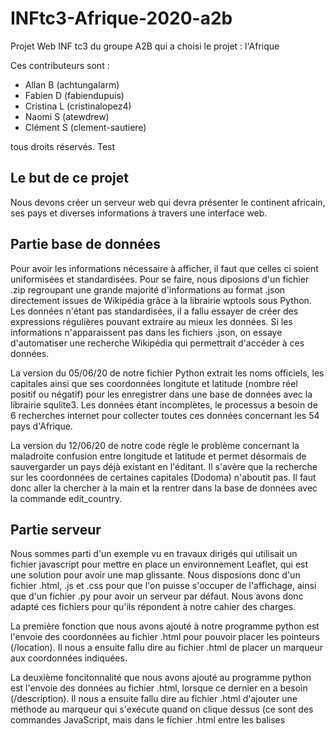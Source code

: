 # INFtc3-Afrique-2020-a2b

Projet Web INF tc3 du groupe A2B qui a choisi le projet : l'Afrique

Ces contributeurs sont :

- Allan B (achtungalarm)
- Fabien D (fabiendupuis)
- Cristina L (cristinalopez4)
- Naomi S (atewdrew)
- Clément S (clement-sautiere)

tous droits réservés.  Test

## Le but de ce projet

Nous devons créer un serveur web qui devra présenter le continent africain, ses pays et diverses informations à travers une interface web. 

## Partie base de données

Pour avoir les informations nécessaire à afficher, il faut que celles ci soient uniformisées et standardisées. Pour se faire, nous diposions d'un fichier .zip regroupant une grande majorité d'informations au format .json directement issues de Wikipédia grâce à la librairie wptools sous Python. Les données n'étant pas standardisées, il a fallu essayer de créer des expressions régulières pouvant extraire au mieux les données. Si les informations n'apparaissent pas dans les fichiers .json, on essaye d'automatiser une recherche Wikipédia qui permettrait d'accéder à ces données.

La version du 05/06/20 de notre fichier Python extrait les noms officiels, les capitales ainsi que ses coordonnées longitute et latitude (nombre réel positif ou négatif) pour les enregistrer dans une base de données avec la librairie squlite3. Les données étant incomplètes, le processus a besoin de 6 recherches internet pour collecter toutes ces données concernant les 54 pays d'Afrique.

La version du 12/06/20 de notre code règle le problème concernant la maladroite confusion entre longitude et latitude et permet désormais de sauvergarder un pays déjà existant en l'éditant. Il s'avère que la recherche sur les coordonnées de certaines capitales (Dodoma) n'aboutit pas. Il faut donc aller la chercher à la main et la rentrer dans la base de données avec la commande edit_country.

## Partie serveur

Nous sommes parti d'un exemple vu en travaux dirigés qui utilisait un fichier javascript pour mettre en place un environnement Leaflet, qui est une solution pour avoir une map glissante. Nous disposions donc d'un fichier .html, .js et .css pour que l'on puisse s'occuper de l'affichage, ainsi que d'un fichier .py pour avoir un serveur par défaut. Nous avons donc adapté ces fichiers pour qu'ils répondent à notre cahier des charges. 

La première fonction que nous avons ajouté à notre programme python est l'envoie des coordonnées au fichier .html pour pouvoir placer les pointeurs (/location). Il nous a ensuite fallu dire au fichier .html de placer un marqueur aux coordonnées indiquées.

La deuxième foncitonnalité que nous avons ajouté au programme python est l'envoie des données au fichier .html, lorsque ce dernier en a besoin (/description). Il nous a ensuite fallu dire au fichier .html d'ajouter une méthode au marqueur qui s'exécute quand on clique dessus (ce sont des commandes JavaScript, mais dans le fichier .html entre les balises <script>). Quand le clique est réalisé, on demande au serveur d'accéder à /desription, il va donc nous retourner les données du pays concerné. Il nous suffit de les afficher grâce au fichier html.
  
Nous disposions déjà des drapeaux de chacun des pays dont le nom était : nom-largeurxhauteur.png qui se situent dans le répertoire /flags. Ainsi nous avons ajouter dans la deuxième fonctionnalité l'aperçu du drapeau sur la page web.

Quelques petits détails : un environnement colonne a été ajouté pour un affichage plus esthétique, la map a été agrandie en hauteur pour une meilleure visibilité, le niveau de zoom et la position par défaut a été revue pour englober tout le continent, un zoom automatique et un centrage est effectué quand on clique sur un pointeur (non adapté à la dimension du pays), l'ajout du *Clustering* qui nous permet de rassembler les marqueurs trop proches dans l'affichage en indiquant le nombre de marqueurs rassemblés, le clique sur ce dernier nous permet de zoomer sur la zone où sont rassemblés lesdits marqueurs (voir la vidéo).

### Droits

Les fichiers des *MarkerCluster.css* et *leaflet.markercluster-src.js* ne nous appertiennent pas, ils ont été récupéré sur https://github.com/Leaflet/Leaflet.markercluster.

Les images des drapeaux ne nous appertiennet pas, ils ont été délivrés par l'École Centrale de Lyon.

Le fichier *africa.zip*, *leaflet.css* et *leaflet.js* ne nous appartiennent pas, ils ont été délivré par l'École Centrale de Lyon.
